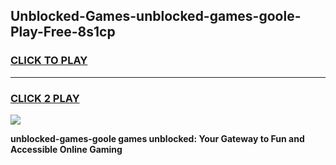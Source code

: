 
## Unblocked-Games-unblocked-games-goole-Play-Free-8s1cp
<h3>
<a href="https://premium76.site?title=unblocked-games-goole&ref=19M">CLICK TO PLAY</a></h3>
<hr>

<h3>
<a href="https://premium76.site?title=unblocked-games-goole&ref=19M">CLICK 2 PLAY</a>
  
</h3>

<a href="https://premium76.site?title=unblocked-games-goole&ref=19M"><img src="https://clearcache.store/games.png"></a>


**unblocked-games-goole games unblocked: Your Gateway to Fun and Accessible Online Gaming**
